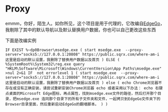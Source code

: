# Proxy

emmm，你好，陌生人。如你所见，这个项目是用于代理的，它改编自[EdgeGo](https://github.com/bannedbook/fanqiang)，我剔除了其中的默认导航以及默认替换用户数据，你也可以自己更改这些东西

下面是改编实例

`IF EXIST %~dp0Browser\msedge.exe (
    start msedge.exe  --proxy-server="socks5://127.0.0.1:20808" https://public.sqrx.com/where-am-i  这里是启动的默认设置，我删除了替换用户数据以及首页
) ELSE (
        %SystemRoot%\System32\reg.exe query "HKLM\Software\Microsoft\Windows\CurrentVersion\App Paths\msedge.exe" >nul 2>&1
        IF  not errorlevel 1 (
    start msedge.exe  --proxy-server="socks5://127.0.0.1:20808" https://public.sqrx.com/where-am-i  这里是启动的默认设置，我删除了替换用户数据以及首页
	) else (
                echo Chrome浏览器不存在或没有正确安装，请尝试重新安装Chrome浏览器
                echo 或者采用以下办法：
                echo 右键点桌面的Microsoft Edge图标，再点属性，找到msedge.exe文件的路径，然后打开那个目录，把msedge.exe 连同那个目录下的所有子文件夹和文件，一起拷贝到EdgeGo文件夹下的Browser目录里面，然后重新启动EdgeGo的翻墙脚本。
        )
)`
